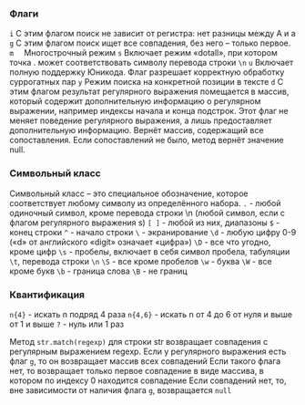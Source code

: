 ### Флаги
`i`		С этим флагом поиск не зависит от регистра: нет разницы между A и a
`g`		С этим флагом поиск ищет все совпадения, без него – только первое.
`m	`	Многострочный режим 
`s`		Включает режим «dotall», при котором точка . может соответствовать символу перевода строки `\n`
`u`		Включает полную поддержку Юникода. Флаг разрешает корректную обработку суррогатных пар
`y`		Режим поиска на конкретной позиции в тексте
`d`		С этим флагом результат регулярного выражения помещается в массив, 
который содержит дополнительную информацию о регулярном выражении, например индексы начала и конца подстрок. 
Этот флаг не меняет поведение регулярного выражения, а лишь предоставляет дополнительную информацию.
Вернёт массив, содержащий все сопоставления. Если сопоставлений не было, метод вернёт значение null.

### Символьный класс 
Символьный класс – это специальное обозначение, которое соответствует любому символу из определённого набора.
`.` - любой одиночный символ, кроме перевода строки \n (любой символ, если с флагом регулярного выражения s)
`[ ]` - любой из них, диапазоны
`$` - конец строки
`^` - начало строки
`\` - экранирование
`\d` - любую цифру 0-9 («d» от английского «digit» означает «цифра»)
`\D` - все что угодно, кроме цифр
`\s` - пробелы, включает в себя символ пробела, табуляции `\t`, перевода строки `\n`
`\S` - все кроме пробелов
`\w` - буква
`\W` - все кроме букв
`\b` - граница слова
`\B` - не границ

### Квантификация
`n{4}` - искать n подряд 4 раза
`n{4,6}` - искать n от 4 до 6
от нуля и выше
от 1 и выше
`?` - нуль или 1 раз

Метод `str.match(regexp)` для строки str возвращает совпадения с регулярным выражением regexp.
Если у регулярного выражения есть флаг `g`, то он возвращает массив всех совпадений
Если такого флага нет, то возвращает только первое совпадение в виде массива, в котором по индексу 0 находится совпадение
Если совпадений нет, то, вне зависимости от наличия флага `g`, возвращается `null`
